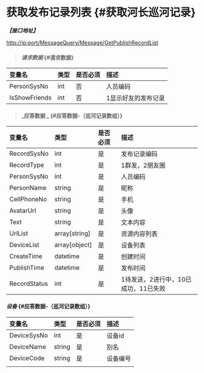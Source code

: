 # 获取发布记录列表 {#获取河长巡河记录}

_**【接口地址】**_

[http://ip:port/MessageQuery/Message/GetPublishRecordList](http://ip:port/MessageQuery/Message/GetMaterialList)

> #### _请求数据_ {#请求数据}

| 变量名 | 类型 | 是否必须 | 描述 |
| :--- | :--- | :--- | :--- |
| PersonSysNo | int | 否 | 人员编码 |
| IsShowFriends | int | 否 | 1显示好友的发布记录 |

> #### _应答数据 _ {#应答数据-（巡河记录数组）}

| 变量名 | 类型 | 是否必须 | 描述 |
| :--- | :--- | :--- | :--- |
| RecordSysNo | int | 是 | 发布记录编码 |
| RecordType | int | 是 | 1群发，2朋友圈 |
| PersonSysNo | int | 是 | 人员编码 |
| PersonName | string | 是 | 昵称 |
| CellPhoneNo | string | 是 | 手机 |
| AvatarUrl | string | 是 | 头像 |
| Text | string | 是 | 文本内容 |
| UrlList | array\[string\] | 是 | 资源内容列表 |
| DeviceList | array\[object\] | 是 | 设备列表 |
| CreateTime | datetime | 是 | 创建时间 |
| PublishTime | datetime | 是 | 发布时间 |
| RecordStatus | int | 是 | 1待发送，2进行中，10已成功，11已失败 |

#### _设备_ {#应答数据-（巡河记录数组）}

| 变量名 | 类型 | 是否必须 | 描述 |
| :--- | :--- | :--- | :--- |
| DeviceSysNo | int | 是 | 设备id |
| DeviceName | string | 是 | 别名 |
| DeviceCode | string | 是 | 设备编号 |
|  |  |  |  |



